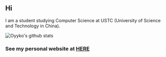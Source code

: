 ## Hi 
I am a student studying Computer Science at USTC (University of Science and Technology in China).

![Oyyko's github stats](https://github-readme-stats.vercel.app/api?username=Oyyko&count_private=true&show_icons=true)

### See my personal website at [HERE](https://oyyko.com)
